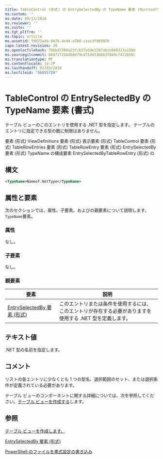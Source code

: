 ```yaml
---
title: TableControl (形式) の EntrySelectedBy の TypeName 要素 |Microsoft Docs
ms.custom: ''
ms.date: 09/13/2016
ms.reviewer: ''
ms.suite: ''
ms.tgt_pltfrm: ''
ms.topic: article
ms.assetid: fd872ada-d476-4c4d-a788-ccac3f983070
caps.latest.revision: 10
ms.openlocfilehash: 7bbb47268a23fcb37a34e2287a6ce949313a13bb
ms.sourcegitcommit: b6871f21bd666f9cd71dd336bb3f844cf472b56c
ms.translationtype: MT
ms.contentlocale: ja-JP
ms.lasthandoff: 02/03/2019
ms.locfileid: "56855728"
---
```

# <a name="typename-element-for-entryselectedby-for-tablecontrol-format"></a>TableControl の EntrySelectedBy の TypeName 要素 (書式)

テーブル ビューのこのエントリを使用する .NET 型を指定します。 テーブルのエントリに指定できる型の数に制限はありません。

要素 (形式) ViewDefinitions 要素 (形式) 表示要素 (形式) TableControl 要素 (形式) TableRowEntries 要素 (形式) TableRowEntry 要素 (形式) EntrySelectedBy 要素 (形式) TypeName の構成要素 EntrySelectedByTableRowEntry (形式) の

## <a name="syntax"></a>構文

```xml
<TypeName>Nameof.NetType</TypeName>
```

## <a name="attributes-and-elements"></a>属性と要素

次のセクションでは、属性、子要素、およびの親要素について説明します、`TypeName`要素。

### <a name="attributes"></a>属性

なし。

### <a name="child-elements"></a>子要素

なし。

### <a name="parent-elements"></a>親要素

|要素|説明|
|-------------|-----------------|
|[EntrySelectedBy 要素 (形式)](./entryselectedby-element-for-tablerowentry-for-tablecontrol-format.md)|このエントリまたは条件を使用するには、このエントリが存在する必要がありますを使用する .NET 型を定義します。|

## <a name="text-value"></a>テキスト値

.NET 型の名前を指定します。

## <a name="remarks"></a>コメント

リストの各エントリに少なくとも 1 つの型名、選択範囲のセット、または選択条件が定義されている必要があります。

テーブル ビューのコンポーネントに関する詳細については、次を参照してください。[テーブル ビューを作成する](./creating-a-table-view.md)します。

## <a name="see-also"></a>参照

[テーブル ビューを作成します。](./creating-a-table-view.md)

[EntrySelectedBy 要素 (形式)](./entryselectedby-element-for-tablerowentry-for-tablecontrol-format.md)

[PowerShell のファイルを書式設定の書き込み](./writing-a-powershell-formatting-file.md)
